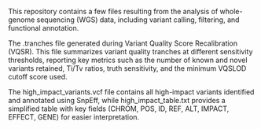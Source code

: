 This repository contains a few files resulting from the analysis of whole-genome sequencing (WGS) data, including variant calling, filtering, and functional annotation.

The .tranches file generated during Variant Quality Score Recalibration (VQSR). This file summarizes variant quality tranches at different sensitivity thresholds, reporting key metrics such as the number of known and novel variants retained, Ti/Tv ratios, truth sensitivity, and the minimum VQSLOD cutoff score used.

The high_impact_variants.vcf file contains all high-impact variants identified and annotated using SnpEff, while high_impact_table.txt provides a simplified table with key fields (CHROM, POS, ID, REF, ALT, IMPACT, EFFECT, GENE) for easier interpretation.


